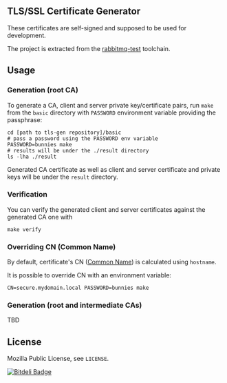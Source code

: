 ## TLS/SSL Certificate Generator

These certificates are self-signed and supposed to be used for development.

The project is extracted from the [rabbitmq-test](http://hg.rabbitmq.com/rabbitmq-test/file/4bb389276318/certs) toolchain.


## Usage

### Generation (root CA)

To generate a CA, client and server private key/certificate pairs, run
`make` from the `basic` directory with `PASSWORD` environment variable
providing the passphrase:

    cd [path to tls-gen repository]/basic
    # pass a password using the PASSWORD env variable
    PASSWORD=bunnies make
    # results will be under the ./result directory
    ls -lha ./result

Generated CA certificate as well as client and server certificate and private keys will be
under the `result` directory.

### Verification

You can verify the generated client and server certificates against the generated CA one with

    make verify

### Overriding CN (Common Name)

By default, certificate's CN ([Common Name](http://tldp.org/HOWTO/Apache-WebDAV-LDAP-HOWTO/glossary.html)) is calculated using `hostname`.

It is possible to override CN with an environment variable:

    CN=secure.mydomain.local PASSWORD=bunnies make

### Generation (root and intermediate CAs)

TBD


## License

Mozilla Public License, see `LICENSE`.


[![Bitdeli Badge](https://d2weczhvl823v0.cloudfront.net/ruby-amqp/tls-gen/trend.png)](https://bitdeli.com/free "Bitdeli Badge")

